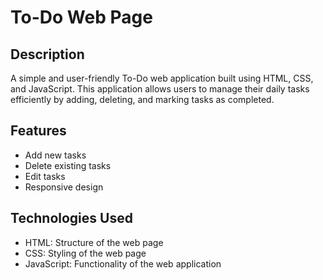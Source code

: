 # To-Do Web Page

## Description
A simple and user-friendly To-Do web application built using HTML, CSS, and JavaScript. This application allows users to manage their daily tasks efficiently by adding, deleting, and marking tasks as completed.

## Features
- Add new tasks
- Delete existing tasks
- Edit tasks
- Responsive design

## Technologies Used
- HTML: Structure of the web page
- CSS: Styling of the web page
- JavaScript: Functionality of the web application




